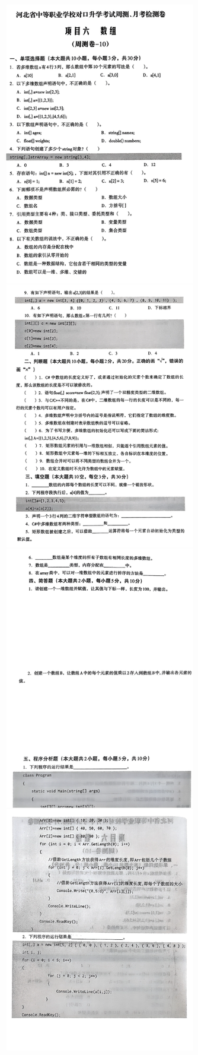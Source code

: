 ![周测月考](images/6-10/week1.png)
![周测月考](images/6-10/week2.png)
![周测月考](images/6-10/week3.png)
![周测月考](images/6-10/week4.png)